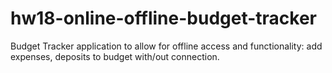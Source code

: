 # hw18-online-offline-budget-tracker
Budget Tracker application to allow for offline access and functionality: add expenses, deposits to budget with/out connection.

